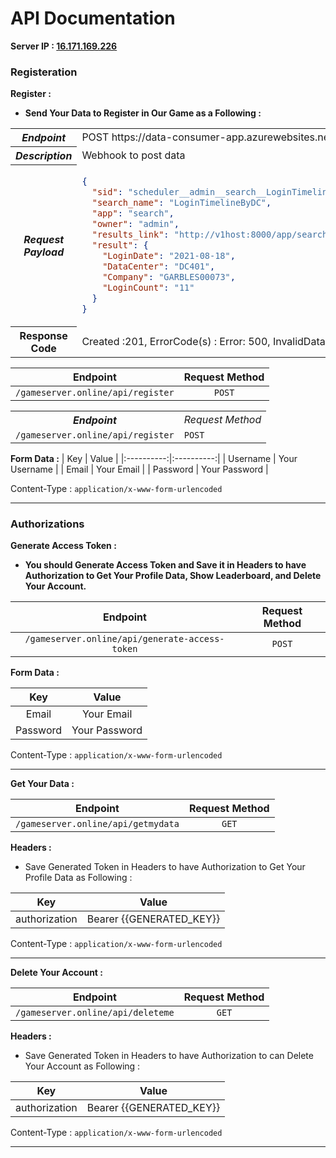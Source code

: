 
# API Documentation

**Server IP : [16.171.169.226](http://16.171.169.226)**

### Registeration

**Register :**
  * **Send Your Data to Register in Our Game as a Following :**

<table>
 <tr>
     <th><i>Endpoint</i></th>
     <td>POST https://data-consumer-app.azurewebsites.net/splunk/api/post/dacLogins</td>
 </tr>
 <tr>
     <th style="background-color: #fff"><i>Description</th>
     <td>Webhook to post data </td>
 </tr>
 <tr>
    <th><i>Request Payload</th>
    <td>
    
 ```json
 {
   "sid": "scheduler__admin__search__LoginTimelineB4980_1832_897",
   "search_name": "LoginTimelineByDC",
   "app": "search",
   "owner": "admin",
   "results_link": "http://v1host:8000/app/search/@go?sid=scheduler__admin__search__LoByDC_at_1630474980_1832",
   "result": {
     "LoginDate": "2021-08-18",
     "DataCenter": "DC401",
     "Company": "GARBLES00073",
     "LoginCount": "11"
   }
 }
 ``` 
 </td>
 </tr>
 <tr>
    <th>Response Code</th>
    <td>Created :201, ErrorCode(s) : Error: 500, InvalidData : 400 </td>
 </tr>
 </table>
 
| Endpoint   | Request Method   |
|:----------:|:----------:|
| `/gameserver.online/api/register` | `POST` |

<table>
    <tr>
        <th><i>Endpoint</i></th>
        <td><i>Request Method</i></td>
    </tr>
    <tr>
        <td><code>/gameserver.online/api/register</code></td>
        <td><code>POST</code></td>
    </tr>
</table>

**Form Data :**
| Key   | Value   |
|:----------:|:----------:|
| Username | Your Username |
| Email | Your Email |
| Password | Your Password |

Content-Type : `application/x-www-form-urlencoded`

---

### Authorizations

**Generate Access Token :**
  * **You should Generate Access Token and Save it in Headers to have Authorization to Get Your Profile Data, Show Leaderboard, and Delete Your Account.**

| Endpoint   | Request Method   |
|:----------:|:----------:|
| `/gameserver.online/api/generate-access-token` | `POST` |

**Form Data :**

| Key   | Value   |
|:----------:|:----------:|
| Email | Your Email |
| Password | Your Password |

Content-Type : `application/x-www-form-urlencoded`

---

**Get Your Data :**

| Endpoint   | Request Method   |
|:----------:|:----------:|
| `/gameserver.online/api/getmydata` | `GET` |

**Headers :**
  * Save Generated Token in Headers to have Authorization to Get Your Profile Data as Following :

| Key   | Value   |
|:----------:|:----------:|
| authorization | Bearer {{GENERATED_KEY}} |

Content-Type : `application/x-www-form-urlencoded`

---

**Delete Your Account :**

| Endpoint   | Request Method   |
|:----------:|:----------:|
| `/gameserver.online/api/deleteme` | `GET` |

**Headers :**
  * Save Generated Token in Headers to have Authorization to can Delete Your Account as Following :

| Key   | Value   |
|:----------:|:----------:|
| authorization | Bearer {{GENERATED_KEY}} |

Content-Type : `application/x-www-form-urlencoded`

---

